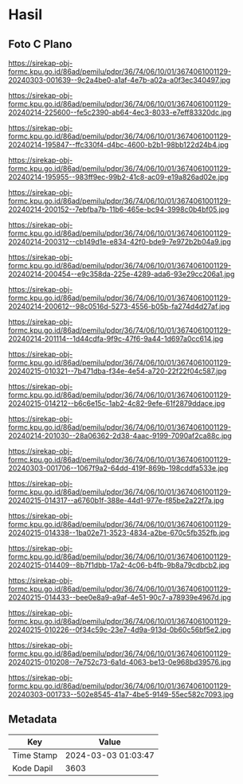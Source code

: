 # Hasil

## Foto C Plano

https://sirekap-obj-formc.kpu.go.id/86ad/pemilu/pdpr/36/74/06/10/01/3674061001129-20240303-001639--9c2a4be0-a1af-4e7b-a02a-a0f3ec340497.jpg

https://sirekap-obj-formc.kpu.go.id/86ad/pemilu/pdpr/36/74/06/10/01/3674061001129-20240214-225600--fe5c2390-ab64-4ec3-8033-e7eff83320dc.jpg

https://sirekap-obj-formc.kpu.go.id/86ad/pemilu/pdpr/36/74/06/10/01/3674061001129-20240214-195847--ffc330f4-d4bc-4600-b2b1-98bb122d24b4.jpg

https://sirekap-obj-formc.kpu.go.id/86ad/pemilu/pdpr/36/74/06/10/01/3674061001129-20240214-195955--983ff9ec-99b2-41c8-ac09-e19a826ad02e.jpg

https://sirekap-obj-formc.kpu.go.id/86ad/pemilu/pdpr/36/74/06/10/01/3674061001129-20240214-200152--7ebfba7b-11b6-465e-bc94-3998c0b4bf05.jpg

https://sirekap-obj-formc.kpu.go.id/86ad/pemilu/pdpr/36/74/06/10/01/3674061001129-20240214-200312--cb149d1e-e834-42f0-bde9-7e972b2b04a9.jpg

https://sirekap-obj-formc.kpu.go.id/86ad/pemilu/pdpr/36/74/06/10/01/3674061001129-20240214-200454--e9c358da-225e-4289-ada6-93e29cc206a1.jpg

https://sirekap-obj-formc.kpu.go.id/86ad/pemilu/pdpr/36/74/06/10/01/3674061001129-20240214-200612--98c0516d-5273-4556-b05b-fa274d4d27af.jpg

https://sirekap-obj-formc.kpu.go.id/86ad/pemilu/pdpr/36/74/06/10/01/3674061001129-20240214-201114--1d44cdfa-9f9c-47f6-9a44-1d697a0cc614.jpg

https://sirekap-obj-formc.kpu.go.id/86ad/pemilu/pdpr/36/74/06/10/01/3674061001129-20240215-010321--7b471dba-f34e-4e54-a720-22f22f04c587.jpg

https://sirekap-obj-formc.kpu.go.id/86ad/pemilu/pdpr/36/74/06/10/01/3674061001129-20240215-014212--b6c6e15c-1ab2-4c82-9efe-61f2879ddace.jpg

https://sirekap-obj-formc.kpu.go.id/86ad/pemilu/pdpr/36/74/06/10/01/3674061001129-20240214-201030--28a06362-2d38-4aac-9199-7090af2ca88c.jpg

https://sirekap-obj-formc.kpu.go.id/86ad/pemilu/pdpr/36/74/06/10/01/3674061001129-20240303-001706--1067f9a2-64dd-419f-869b-198cddfa533e.jpg

https://sirekap-obj-formc.kpu.go.id/86ad/pemilu/pdpr/36/74/06/10/01/3674061001129-20240215-014317--a6760b1f-388e-44d1-977e-f85be2a22f7a.jpg

https://sirekap-obj-formc.kpu.go.id/86ad/pemilu/pdpr/36/74/06/10/01/3674061001129-20240215-014338--1ba02e71-3523-4834-a2be-670c5fb352fb.jpg

https://sirekap-obj-formc.kpu.go.id/86ad/pemilu/pdpr/36/74/06/10/01/3674061001129-20240215-014409--8b7f1dbb-17a2-4c06-b4fb-9b8a79cdbcb2.jpg

https://sirekap-obj-formc.kpu.go.id/86ad/pemilu/pdpr/36/74/06/10/01/3674061001129-20240215-014433--bee0e8a9-a9af-4e51-90c7-a78939e4967d.jpg

https://sirekap-obj-formc.kpu.go.id/86ad/pemilu/pdpr/36/74/06/10/01/3674061001129-20240215-010226--0f34c59c-23e7-4d9a-913d-0b60c56bf5e2.jpg

https://sirekap-obj-formc.kpu.go.id/86ad/pemilu/pdpr/36/74/06/10/01/3674061001129-20240215-010208--7e752c73-6a1d-4063-be13-0e968bd39576.jpg

https://sirekap-obj-formc.kpu.go.id/86ad/pemilu/pdpr/36/74/06/10/01/3674061001129-20240303-001733--502e8545-41a7-4be5-9149-55ec582c7093.jpg


## Metadata

| Key        | Value               |
| ---------- | ------------------- |
| Time Stamp | 2024-03-03 01:03:47 |
| Kode Dapil | 3603                |



